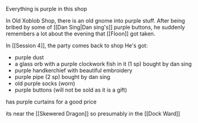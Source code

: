 Everything is purple in this shop

In Old Xoblob Shop, there is an old gnome into purple stuff. After being bribed by some of [[Dan Sing|Dan sing's]] purple buttons, he suddenly remembers a lot about the evening that [[Floon]] got taken.

In [[Session 4]], the party comes back to shop
He's got:

- purple dust
- a glass orb with a purple clockwork fish in it (1 sp)  bought by dan sing
- purple handkerchief with beautiful embroidery
- purple pipe (2 sp) bought by dan sing
- old purple socks (worn)
- purple buttons (will not be sold as it is a gift)

has purple curtains for a good price

its near the [[Skewered Dragon]] so presumably in the [[Dock Ward]]